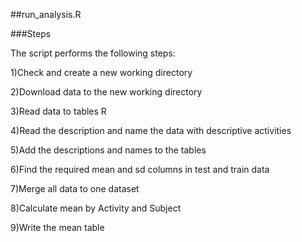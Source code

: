 ##run_analysis.R

###Steps

The script performs the following steps:

1)Check and create a new working directory

2)Download data to the new working directory

3)Read data to tables R

4)Read the description and name the data with descriptive activities

5)Add the descriptions and names to the tables

6)Find the required mean and sd columns in test and train data

7)Merge all data to one dataset

8)Calculate mean by Activity and Subject

9)Write the mean table 

